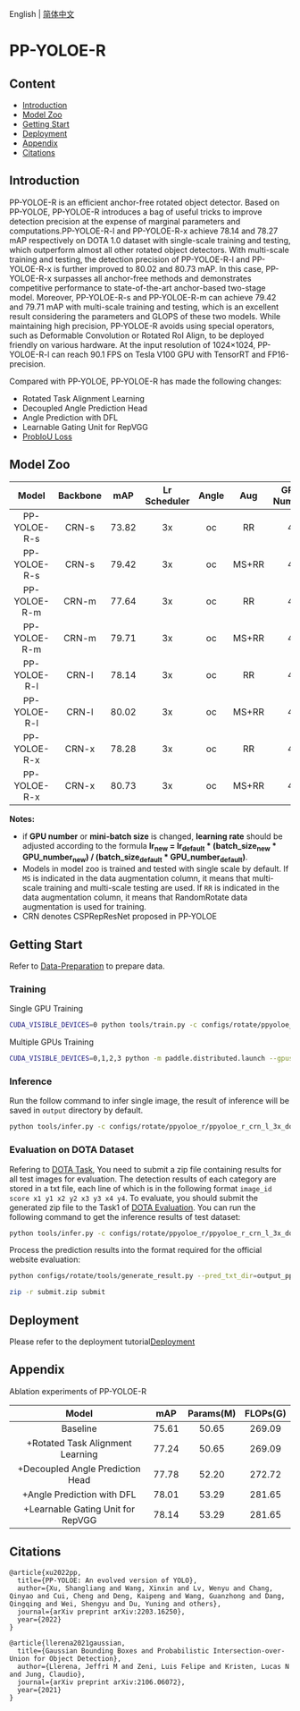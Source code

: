 English | [简体中文](README.md)

# PP-YOLOE-R

## Content
- [Introduction](#Introduction)
- [Model Zoo](#Model-Zoo)
- [Getting Start](#Getting-Start)
- [Deployment](#Deployment)
- [Appendix](#Appendix)
- [Citations](#Citations)

## Introduction
PP-YOLOE-R is an efficient anchor-free rotated object detector. Based on PP-YOLOE, PP-YOLOE-R introduces a bag of useful tricks to improve detection precision at the expense of marginal parameters and computations.PP-YOLOE-R-l and PP-YOLOE-R-x achieve 78.14 and 78.27 mAP respectively on DOTA 1.0 dataset with single-scale training and testing, which outperform almost all other rotated object detectors. With multi-scale training and testing, the detection precision of PP-YOLOE-R-l and PP-YOLOE-R-x is further improved to 80.02 and 80.73 mAP. In this case, PP-YOLOE-R-x surpasses all anchor-free methods and demonstrates competitive performance to state-of-the-art anchor-based two-stage model. Moreover, PP-YOLOE-R-s and PP-YOLOE-R-m can achieve 79.42 and 79.71 mAP with multi-scale training and testing, which is an excellent result considering the parameters and GLOPS of these two models. While maintaining high precision, PP-YOLOE-R avoids using special operators, such as Deformable Convolution or Rotated RoI Align, to be deployed friendly on various hardware. At the input resolution of 1024$\times$1024, PP-YOLOE-R-l can reach 90.1 FPS on Tesla V100 GPU with TensorRT and FP16-precision.

Compared with PP-YOLOE, PP-YOLOE-R has made the following changes:
- Rotated Task Alignment Learning
- Decoupled Angle Prediction Head
- Angle Prediction with DFL
- Learnable Gating Unit for RepVGG
- [ProbIoU Loss](https://arxiv.org/abs/2106.06072)

## Model Zoo
| Model | Backbone | mAP | Lr Scheduler | Angle | Aug | GPU Number | images/GPU | download | config |
|:---:|:--------:|:----:|:---------:|:-----:|:--------:|:-----:|:------------:|:-------:|:------:|
| PP-YOLOE-R-s | CRN-s | 73.82 | 3x | oc | RR | 4 | 2 | [model](https://paddledet.bj.bcebos.com/models/ppyoloe_r_crn_s_3x_dota.pdparams) | [config](https://github.com/PaddlePaddle/PaddleDetection/tree/develop/configs/rotate/ppyoloe_r/ppyoloe_r_crn_s_3x_dota.yml) |
| PP-YOLOE-R-s | CRN-s | 79.42 | 3x | oc | MS+RR | 4 | 2 | [model](https://paddledet.bj.bcebos.com/models/ppyoloe_r_crn_s_3x_dota_ms.pdparams) | [config](https://github.com/PaddlePaddle/PaddleDetection/tree/develop/configs/rotate/ppyoloe_r/ppyoloe_r_crn_s_3x_dota_ms.yml) |
| PP-YOLOE-R-m | CRN-m | 77.64 | 3x | oc | RR | 4 | 2 | [model](https://paddledet.bj.bcebos.com/models/ppyoloe_r_crn_m_3x_dota.pdparams) | [config](https://github.com/PaddlePaddle/PaddleDetection/tree/develop/configs/rotate/ppyoloe_r/ppyoloe_r_crn_m_3x_dota.yml) |
| PP-YOLOE-R-m | CRN-m | 79.71 | 3x | oc | MS+RR | 4 | 2 | [model](https://paddledet.bj.bcebos.com/models/ppyoloe_r_crn_m_3x_dota_ms.pdparams) | [config](https://github.com/PaddlePaddle/PaddleDetection/tree/develop/configs/rotate/ppyoloe_r/ppyoloe_r_crn_m_3x_dota_ms.yml) |
| PP-YOLOE-R-l | CRN-l | 78.14 | 3x | oc | RR | 4 | 2 | [model](https://paddledet.bj.bcebos.com/models/ppyoloe_r_crn_l_3x_dota.pdparams) | [config](https://github.com/PaddlePaddle/PaddleDetection/tree/develop/configs/rotate/ppyoloe_r/ppyoloe_r_crn_l_3x_dota.yml) |
| PP-YOLOE-R-l | CRN-l | 80.02 | 3x | oc | MS+RR | 4 | 2 | [model](https://paddledet.bj.bcebos.com/models/ppyoloe_r_crn_l_3x_dota_ms.pdparams) | [config](https://github.com/PaddlePaddle/PaddleDetection/tree/develop/configs/rotate/ppyoloe_r/ppyoloe_r_crn_l_3x_dota_ms.yml) |
| PP-YOLOE-R-x | CRN-x | 78.28 | 3x | oc | RR | 4 | 2 | [model](https://paddledet.bj.bcebos.com/models/ppyoloe_r_crn_x_3x_dota.pdparams) | [config](https://github.com/PaddlePaddle/PaddleDetection/tree/develop/configs/rotate/ppyoloe_r/ppyoloe_r_crn_x_3x_dota.yml) |
| PP-YOLOE-R-x | CRN-x | 80.73 | 3x | oc | MS+RR | 4 | 2 | [model](https://paddledet.bj.bcebos.com/models/ppyoloe_r_crn_x_3x_dota_ms.pdparams) | [config](https://github.com/PaddlePaddle/PaddleDetection/tree/develop/configs/rotate/ppyoloe_r/ppyoloe_r_crn_x_3x_dota_ms.yml) |

**Notes:**

- if **GPU number** or **mini-batch size** is changed, **learning rate** should be adjusted according to the formula **lr<sub>new</sub> = lr<sub>default</sub> * (batch_size<sub>new</sub> * GPU_number<sub>new</sub>) / (batch_size<sub>default</sub> * GPU_number<sub>default</sub>)**.
- Models in model zoo is trained and tested with single scale by default. If `MS` is indicated in the data augmentation column, it means that multi-scale training and multi-scale testing are used. If `RR` is indicated in the data augmentation column, it means that RandomRotate data augmentation is used for training.
- CRN denotes CSPRepResNet proposed in PP-YOLOE

## Getting Start

Refer to [Data-Preparation](../README_en.md#Data-Preparation) to prepare data.

### Training

Single GPU Training
``` bash
CUDA_VISIBLE_DEVICES=0 python tools/train.py -c configs/rotate/ppyoloe_r/ppyoloe_r_crn_l_3x_dota.yml
```

Multiple GPUs Training
``` bash
CUDA_VISIBLE_DEVICES=0,1,2,3 python -m paddle.distributed.launch --gpus 0,1,2,3 tools/train.py -c configs/rotate/ppyoloe_r/ppyoloe_r_crn_l_3x_dota.yml
```

### Inference

Run the follow command to infer single image, the result of inference will be saved in `output` directory by default.

``` bash
python tools/infer.py -c configs/rotate/ppyoloe_r/ppyoloe_r_crn_l_3x_dota.yml -o weights=https://paddledet.bj.bcebos.com/models/ppyoloe_r_crn_l_3x_dota.pdparams --infer_img=demo/P0861__1.0__1154___824.png --draw_threshold=0.5
```

### Evaluation on DOTA Dataset
Refering to [DOTA Task](https://captain-whu.github.io/DOTA/tasks.html), You need to submit a zip file containing results for all test images for evaluation. The detection results of each category are stored in a txt file, each line of which is in the following format
`image_id score x1 y1 x2 y2 x3 y3 x4 y4`. To evaluate, you should submit the generated zip file to the Task1 of [DOTA Evaluation](https://captain-whu.github.io/DOTA/evaluation.html). You can run the following command to get the inference results of test dataset:
``` bash
python tools/infer.py -c configs/rotate/ppyoloe_r/ppyoloe_r_crn_l_3x_dota.yml -o weights=https://paddledet.bj.bcebos.com/models/ppyoloe_r_crn_l_3x_dota.pdparams --infer_dir=/path/to/test/images --output_dir=output_ppyoloe_r --visualize=False --save_results=True
```
Process the prediction results into the format required for the official website evaluation:
``` bash
python configs/rotate/tools/generate_result.py --pred_txt_dir=output_ppyoloe_r/ --output_dir=submit/ --data_type=dota10

zip -r submit.zip submit
```

## Deployment

Please refer to the deployment tutorial[Deployment](../../../deploy/README_en.md)

## Appendix

Ablation experiments of PP-YOLOE-R

| Model | mAP | Params(M) | FLOPs(G) |
| :-: | :-: | :------: | :------: |
| Baseline | 75.61 | 50.65 | 269.09 |
| +Rotated Task Alignment Learning | 77.24 | 50.65 | 269.09 |
| +Decoupled Angle Prediction Head | 77.78 | 52.20 | 272.72 |
| +Angle Prediction with DFL | 78.01 | 53.29 | 281.65 |
| +Learnable Gating Unit for RepVGG | 78.14 | 53.29 | 281.65 |

## Citations

```
@article{xu2022pp,
  title={PP-YOLOE: An evolved version of YOLO},
  author={Xu, Shangliang and Wang, Xinxin and Lv, Wenyu and Chang, Qinyao and Cui, Cheng and Deng, Kaipeng and Wang, Guanzhong and Dang, Qingqing and Wei, Shengyu and Du, Yuning and others},
  journal={arXiv preprint arXiv:2203.16250},
  year={2022}
}

@article{llerena2021gaussian,
  title={Gaussian Bounding Boxes and Probabilistic Intersection-over-Union for Object Detection},
  author={Llerena, Jeffri M and Zeni, Luis Felipe and Kristen, Lucas N and Jung, Claudio},
  journal={arXiv preprint arXiv:2106.06072},
  year={2021}
}
```

